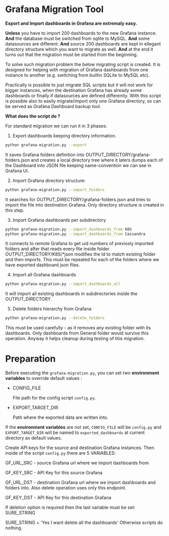 # Grafana Migration Tool

<b>Export and Import dashboards in Grafana are extremaly easy.</b>

<b>Unless</b> you have to import 200 dashboards to the new Grafana instance. <b>And</b> the database must be switched from sqlite to MySQL. <b>And</b> some datasources are different. <b>And</b> source 200 dashboards are kept in ellegant directory structure which you want to migrate as well.
<b>And</b> at the end it turns out that the migration must be started from the beginning.


To solve such migration problem the below migrating script is created. It is designed for helping with migration of Grafana dashboards from one instance to another (e.g. switching from builtin SQLite to MySQL etc).

Practically is possible to just migrate SQL scripts but it will not work for bigger instances, when the destination Grafana has already some dashboards or finally if datasources are defined differently.
With this script is possible also to easily migrate/import only one Grafana directory, so can be served as Grafana Dashboard backup tool.



<b>What does the script do ?</b>

For standard migration we can run it in 3 phases:
1. Export dashboards keeping directory information.
```sh
python grafana-migration.py --export
```

It saves Grafana folders definition into OUTPUT_DIRECTORY/grafana-folders.json and creates a local directory tree where it laters dumps each of the Dashboard into JSON file keeping name-convention we can see in Grafana UI.

2. Import Grafana directory structure:
```sh
python grafana-migration.py --import_folders
```

It searches for OUTPUT_DIRECTORY/grafana-folders.json and tries to import the file into destination Grafana. Only directory structure is created in this step.

3. Import Grafana dashboards per subdirectory
```sh
python grafana-migration.py --import_dashboards_from K8S
python grafana-migration.py --import_dashboards_from Cassandra
```

It connects to remote Grafana to get uid numbers of previosly imported folders and after that reads every file inside folder OUTPUT_DIRECTORY/K8S/*json modifies the Id to match existing folder and then imports.
This must be repeated for each of the folders where we have exported dashboard json files.

4. Import all Grafana dashboards

```sh
python grafana-migration.py --import_dashboards_all
```

It will import all existing dashboards in subdirectories inside the OUTPUT_DIRECTORY.

5. Delete folders hierarchy from Grafana
```sh
python grafana-migration.py --delete_folders
```
This must be used carefully - as it removes any existing folder with its dashboards. Only dashboards from General folder would survive this operation.
Anyway it helps cleanup during testing of this migration.


# Preparation

Before executing the `grafana-migration.py`, you can set two **environment variables** to override default values :

- CONFIG_FILE

    File path for the config script `config.py`.

- EXPORT_TARGET_DIR
  
    Path where the exported data are written into.

If the **environment variables** are not set, `CONFIG_FILE` will be `config.py` and `EXPORT_TARGET_DIR` will be named to `exported_dashboards` at current directory as default values.

Create API keys for the source and destination Grafana instances. Then inside of the script `config.py` there are 5 VARIABLES:
<p>GF_URL_SRC - source Grafana url where we import dashboards from</p>
<p>GF_KEY_SRC - API Key for this source Grafana</p>
<p>GF_URL_DST - destination Grafana url where we import dashboards and folders into. Also delete operation uses only this endpoint.</p>
<p>GF_KEY_DST - API Key for this destination Grafana</p>

<p>If deletion option is required then the last variable must be set: SURE_STRING</p>
SURE_STRING = 'Yes I want delete all the dashboards'
Otherwise scripts do nothing.

